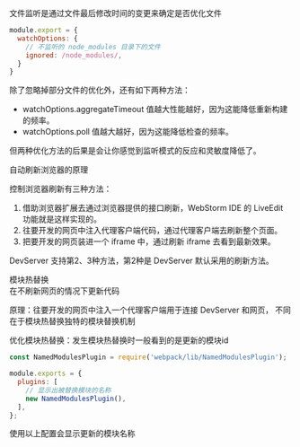 文件监听是通过文件最后修改时间的变更来确定是否优化文件
```javascript
module.export = {
  watchOptions: {
    // 不监听的 node_modules 目录下的文件
    ignored: /node_modules/,
  }
}
```
除了忽略掉部分文件的优化外，还有如下两种方法：

- watchOptions.aggregateTimeout 值越大性能越好，因为这能降低重新构建的频率。
- watchOptions.poll 值越大越好，因为这能降低检查的频率。

但两种优化方法的后果是会让你感觉到监听模式的反应和灵敏度降低了。


自动刷新浏览器的原理

控制浏览器刷新有三种方法：

1. 借助浏览器扩展去通过浏览器提供的接口刷新，WebStorm IDE 的 LiveEdit 功能就是这样实现的。
1. 往要开发的网页中注入代理客户端代码，通过代理客户端去刷新整个页面。
1. 把要开发的网页装进一个 iframe 中，通过刷新 iframe 去看到最新效果。

DevServer 支持第2、3种方法，第2种是 DevServer 默认采用的刷新方法。

模块热替换<br />在不刷新网页的情况下更新代码

原理：往要开发的网页中注入一个代理客户端用于连接 DevServer 和网页， 不同在于模块热替换独特的模块替换机制

优化模块热替换：发生模块热替换时一般看到的是更新的模块id
```javascript
const NamedModulesPlugin = require('webpack/lib/NamedModulesPlugin');

module.exports = {
  plugins: [
    // 显示出被替换模块的名称
    new NamedModulesPlugin(),
  ],
};
```
使用以上配置会显示更新的模块名称
